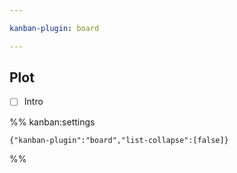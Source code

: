 ```yaml
---

kanban-plugin: board

---
```


## Plot

- [ ] Intro




%% kanban:settings
```
{"kanban-plugin":"board","list-collapse":[false]}
```
%%